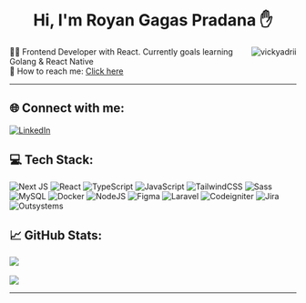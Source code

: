 <h1 align="center">
Hi, I'm Royan Gagas Pradana ✋
</h1>
<img src="https://komarev.com/ghpvc/?username=rogasper&label=Profile%20Views&color=0e75b6&style=for-the-badge" align='right' alt="vickyadrii" />
<!-- <br/><br/>
<p align="center">
  <a href="https://github.com/DenverCoder1/readme-typing-svg"><img src="https://readme-typing-svg.herokuapp.com?lines=Welcome+to+my+Github+Profile+:);Frontend+Engineer&center=true&width=380&height=45"></a>
</p> -->


👨‍💻 Frontend Developer with React. Currently goals learning Golang & React Native</br>
📧 How to reach me: <a href="mailto:royangagas@gmail.com">Click here</a></br>
<hr>


## 🌐 Connect with me:
[![LinkedIn](https://img.shields.io/badge/LinkedIn-%230077B5.svg?logo=linkedin&logoColor=white)](https://linkedin.com/in/rogasper) 

## 💻 Tech Stack:
![Next JS](https://img.shields.io/badge/Next-black?style=for-the-badge&logo=next.js&logoColor=white) ![React](https://img.shields.io/badge/react-%2320232a.svg?style=for-the-badge&logo=react&logoColor=%2361DAFB) ![TypeScript](https://img.shields.io/badge/typescript-%23007ACC.svg?style=for-the-badge&logo=typescript&logoColor=white) ![JavaScript](https://img.shields.io/badge/javascript-%23323330.svg?style=for-the-badge&logo=javascript&logoColor=%23F7DF1E)  ![TailwindCSS](https://img.shields.io/badge/tailwindcss-%2338B2AC.svg?style=for-the-badge&logo=tailwind-css&logoColor=white) ![Sass](https://img.shields.io/badge/sass-black?logo=sass&logoColor=red&style=for-the-badge) ![MySQL](https://img.shields.io/badge/mysql-%23316192.svg?style=for-the-badge&logo=mysql&logoColor=white) ![Docker](https://img.shields.io/badge/docker-%230db7ed.svg?style=for-the-badge&logo=docker&logoColor=white) ![NodeJS](https://img.shields.io/badge/node.js-6DA55F?style=for-the-badge&logo=node.js&logoColor=white) ![Figma](https://img.shields.io/badge/figma-%23F24E1E.svg?style=for-the-badge&logo=figma&logoColor=white) ![Laravel](https://img.shields.io/badge/Laravel-red?logo=Laravel&logoColor=white&style=for-the-badge) ![Codeigniter](https://img.shields.io/badge/Codeigniter-red?logo=codeigniter&logoColor=white&style=for-the-badge) ![Jira](https://img.shields.io/badge/Jira-black?logo=jirasoftware&logoColor=blue&style=for-the-badge) ![Outsystems](https://img.shields.io/badge/Outsystems-black?&logoColor=blue&style=for-the-badge)

## 📈 GitHub Stats:
![](https://github-readme-stats.vercel.app/api/top-langs/?username=rogasper&theme=react&hide_border=false&include_all_commits=false&count_private=false&layout=compact)<br/><br/>
![](https://github-readme-streak-stats.herokuapp.com/?user=rogasper&theme=react&hide_border=false)<br/>


<hr>
<!-- Proudly created with GPRM ( https://gprm.itsvg.in ) -->
